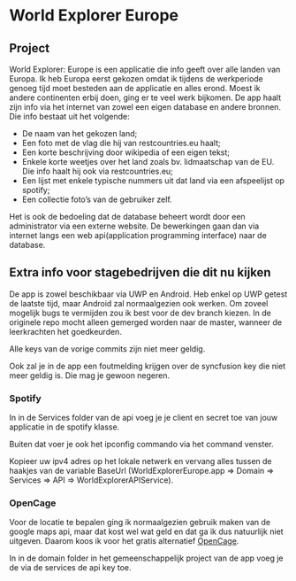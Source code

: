 # World Explorer Europe

## Project
World Explorer: Europe is een applicatie die info geeft over alle landen van Europa. Ik heb Europa eerst gekozen omdat ik tijdens de werkperiode genoeg tijd moet besteden aan de applicatie en alles erond. Moest ik andere continenten erbij doen, ging er te veel werk bijkomen. De app haalt zijn info via het internet van zowel een eigen database en andere bronnen. Die info bestaat uit het volgende:

-	De naam van het gekozen land;
-	Een foto met de vlag die hij van restcountries.eu haalt;
-	Een korte beschrijving door wikipedia of een eigen tekst;
-	Enkele korte weetjes over het land zoals bv. lidmaatschap van de EU. Die info haalt hij ook via restcountries.eu;
-	Een lijst met enkele typische nummers uit dat land via een afspeelijst op spotify;
-	Een collectie foto’s van de gebruiker zelf.

Het is ook de bedoeling dat de database beheert wordt door een administrator via een externe website. De bewerkingen gaan dan via internet langs een web api(application programming interface) naar de database. 

## Extra info voor stagebedrijven die dit nu kijken

De app is zowel beschikbaar via UWP en Android. Heb enkel op UWP getest de laatste tijd, maar Android zal normaalgezien ook werken. Om zoveel mogelijk bugs te vermijden zou ik best voor de dev branch kiezen. In de originele repo mocht alleen gemerged worden naar de master, wanneer de leerkrachten het goedkeurden.

Alle keys van de vorige commits zijn niet meer geldig.

Ook zal je in de app een foutmelding krijgen over de syncfusion key die niet meer geldig is. Die mag je gewoon negeren.

### Spotify

In in de Services folder van de api voeg je je client en secret toe van jouw applicatie in de spotify klasse.

Buiten dat voer je ook het ipconfig commando via het command venster.

Kopieer uw ipv4 adres op het lokale netwerk en vervang alles tussen de haakjes van de variable BaseUrl (WorldExplorerEurope.app => Domain => Services => API => WorldExplorerAPIService).

### OpenCage

Voor de locatie te bepalen ging ik normaalgezien gebruik maken van de google maps api, maar dat kost wel wat geld en dat ga ik dus natuurlijk niet uitgeven. Daarom koos ik voor het gratis alternatief [OpenCage](https://opencagedata.com).

In in de domain folder in het gemeenschappelijk project van de app voeg je de via de services de api key toe.

